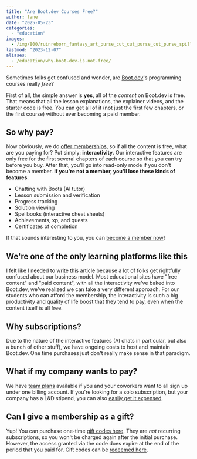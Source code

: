 ```yaml
---
title: "Are Boot.dev Courses Free?"
author: lane
date: "2025-05-23"
categories:
  - "education"
images:
  - /img/800/ruinreborn_fantasy_art_purse_cut_cut_purse_cut_purse_spilling_7863ce44-bff3-474e-abd8-3dd6579172d0_1.png.webp
lastmod: "2023-12-07"
aliases:
  - /education/why-boot-dev-is-not-free/
---
```


Sometimes folks get confused and wonder, are [Boot.dev](https://www.boot.dev)'s programming courses really _free_?

First of all, the simple answer is **yes**, all of the _content_ on Boot.dev is free. That means that all the lesson explanations, the explainer videos, and the starter code is free. You can get all of it (not just the first few chapters, or the first course) without ever becoming a paid member.

## So why pay?

Now obviously, we do [offer memberships](https://www.boot.dev/pricing), so if all the content is free, what are you paying for? Put simply: **interactivity**. Our interactive features are only free for the first several chapters of each course so that you can try before you buy. After that, you'll go into read-only mode if you don't become a member. **If you're not a member, you'll lose these kinds of features**:

- Chatting with Boots (AI tutor)
- Lesson submission and verification
- Progress tracking
- Solution viewing
- Spellbooks (interactive cheat sheets)
- Achievements, xp, and quests
- Certificates of completion

If that sounds interesting to you, you can [become a member now](https://www.boot.dev/pricing)!

## We're one of the only learning platforms like this

I felt like I needed to write this article because a lot of folks get rightfully confused about our business model. Most educational sites have "free content" and "paid content", with all the interactivity we've baked into Boot.dev, we've realized we can take a very different approach. For our students who can afford the membership, the interactivity is such a big productivity and quality of life boost that they tend to pay, even when the content itself is all free.

## Why subscriptions?

Due to the nature of the interactive features (AI chats in particular, but also a bunch of other stuff), we have ongoing costs to host and maintain Boot.dev. One time purchases just don't really make sense in that paradigm.

## What if my company wants to pay?

We have [team plans](https://www.boot.dev/teams) available if you and your coworkers want to all sign up under one billing account. If you're looking for a solo subscription, but your company has a L&D stipend, you can also [easily get it expensed](https://www.boot.dev/expense).

## Can I give a membership as a gift?

Yup! You can purchase one-time [gift codes here](https://www.boot.dev/gifts). They are _not_ recurring subscriptions, so you won't be charged again after the initial purchase. However, the access granted via the code does expire at the end of the period that you paid for. Gift codes can be [redeemed here](https://www.boot.dev/redeem).

<!--  -->
